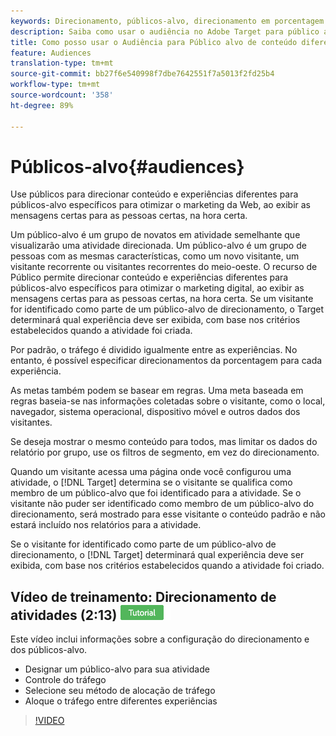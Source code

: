 ```yaml
---
keywords: Direcionamento, públicos-alvo, direcionamento em porcentagem
description: Saiba como usar o audiência no Adobe Target para público alvo de diferentes conteúdos e experiências em audiências específicas para otimizar seus esforços de marketing na Web.
title: Como posso usar o Audiência para Público alvo de conteúdo diferente em segmentos específicos?
feature: Audiences
translation-type: tm+mt
source-git-commit: bb27f6e540998f7dbe7642551f7a5013f2fd25b4
workflow-type: tm+mt
source-wordcount: '358'
ht-degree: 89%

---
```



# Públicos-alvo{#audiences}

Use públicos para direcionar conteúdo e experiências diferentes para públicos-alvo específicos para otimizar o marketing da Web, ao exibir as mensagens certas para as pessoas certas, na hora certa.

Um público-alvo é um grupo de novatos em atividade semelhante que visualizarão uma atividade direcionada.  Um público-alvo é um grupo de pessoas com as mesmas características, como um novo visitante, um visitante recorrente ou visitantes recorrentes do meio-oeste. O recurso de Público permite direcionar conteúdo e experiências diferentes para públicos-alvo específicos para otimizar o marketing digital, ao exibir as mensagens certas para as pessoas certas, na hora certa. Se um visitante for identificado como parte de um público-alvo de direcionamento, o Target determinará qual experiência deve ser exibida, com base nos critérios estabelecidos quando a atividade foi criada.

Por padrão, o tráfego é dividido igualmente entre as experiências. No entanto, é possível especificar  direcionamentos da porcentagem para cada experiência.

As metas também podem se basear em regras. Uma meta baseada em regras baseia-se nas informações coletadas sobre o visitante, como o local, navegador, sistema operacional, dispositivo móvel e outros dados dos visitantes.

Se deseja mostrar o mesmo conteúdo para todos, mas limitar os dados do relatório por grupo, use os filtros de segmento, em vez do direcionamento.

Quando um visitante acessa uma página onde você configurou uma atividade, o [!DNL Target] determina se o visitante se qualifica como membro de um público-alvo que foi identificado para a atividade. Se o visitante não puder ser identificado como membro de um público-alvo do direcionamento, será mostrado para esse visitante o conteúdo padrão e não estará incluído nos relatórios para a atividade.

Se o visitante for identificado como parte de um público-alvo de direcionamento, o [!DNL Target] determinará qual experiência deve ser exibida, com base nos critérios estabelecidos quando a atividade foi criado.

## Vídeo de treinamento: Direcionamento de atividades  (2:13)  ![Crachá do tutorial](/help/assets/tutorial.png)

Este vídeo inclui informações sobre a configuração do direcionamento e dos públicos-alvo.

* Designar um público-alvo para sua atividade
* Controle do tráfego
* Selecione seu método de alocação de tráfego
* Aloque o tráfego entre diferentes experiências

>[!VIDEO](https://video.tv.adobe.com/v/17385)
